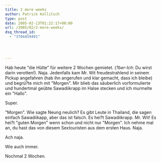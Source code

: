 ```yaml
---
title: 2 more weeks
author: Patrick Kollitsch
type: post
date: 2005-02-13T01:22:17+00:00
url: /2005/02/2-more-weeks/
dsq_thread_id:
  - "3704459491"




---
```

Hab heute "die Hütte" für weitere 2 Wochen gemietet. (_?ber-Ich_: Du wirst darin verotten!). Naja. Jedenfalls kam Mr. Wit freudestrahlend in seinem Pickup angefahren (hab ihn angerufen und klar gemacht, dass ich bleibe) und begrü?te mich mit "Morgen". Mir blieb das säuberlich vorformulierte und hundertmal geübte Sawadiikrapp im Halse stecken und ich murmelte ein "Hallo".

Super.

"Morgen". Wie sagte Neung neulich? Es gibt Leute in Thailand, die sagen einfach Sawadiikapp, aber das ist falsch. Es hei?t Sawadiikrapp. Mr. Wit! Es hei?t "guten Morgen" wenn schon und nicht nur "Morgen". Ich nehme mal an, du hast das von diesem Sextouristen aus dem ersten Haus. Naja.

Ach naja.

Wie auch immer.

Nochmal 2 Wochen.